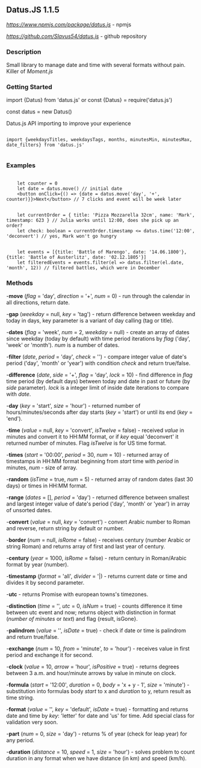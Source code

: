 ## Datus.JS 1.1.5       

*https://www.npmjs.com/package/datus.js* - npmjs             

*https://github.com/Slavus54/datus.js* - github repository
 

### Description             

Small library to manage date and time with several formats without pain.            
Killer of *Moment.js*                   

### Getting Started     

import {Datus} from 'datus.js' or const {Datus} = require('datus.js')    

const datus = new Datus()             

Datus.js API importing to improve your experience         

~~~

import {weekdaysTitles, weekdaysTags, months, minutesMin, minutesMax, date_filters} from 'datus.js'    
    
~~~

### Examples

~~~ 

    let counter = 0  
    let date = datus.move() // initial date         
    <button onClick={() => {date = datus.move('day', '+', counter)}}>Next</button> // 7 clicks and event will be week later  

~~~

~~~

    let currentOrder = { title: 'Pizza Mozzarella 32cm', name: 'Mark', timestamp: 623 } // Julia works until 12:00, does she pick up an order?        
    let check: boolean = currentOrder.timestamp <= datus.time('12:00', 'deconvert') // yes, Mark won't go hungry    

~~~

~~~

    let events = [{title: 'Battle of Marengo', date: '14.06.1800'}, {title: 'Battle of Austerlitz', date: '02.12.1805'}]        
    let filteredEvents = events.filter(el => datus.filter(el.date, 'month', 12)) // filtered battles, which were in December 

~~~

### Methods     

-**move** (*flag* = 'day', *direction* = '+', *num* = 0) - run through the calendar in all directions, return date.    

-**gap** (*weekday* = null, *key* = 'tag') - return difference between weekday and today in days, key parameter is a variant of day calling (tag or title).     

-**dates** (*flag* = 'week', *num* = 2, *weekday* = null) - create an array of dates since weekday (today by default) with time period iterations by *flag* ('day', 'week' or 'month'). *num* is a number of dates.     

-**filter** (*date*, *period* = 'day', *check* = '') - compare integer value of date's period ('day', 'month' or 'year') with condition *check* and return true/false.         

-**difference** (*date*, *side* = '+', *flag* = 'day', *lock* = 10) - find difference in *flag* time period (by default days) between today and date in past or future (by *side* parameter). *lock* is a integer limit of inside date iterations to compare with *date*.     

-**day** (*key* = 'start', *size* = 'hour') - returned number of hours/minutes/seconds after day starts (*key* = 'start') or until its end (*key* = 'end').     

-**time** (*value* = null, *key* = 'convert', *isTwelve* = false) - received *value* in minutes and convert it to HH:MM format, or if *key* equal 'deconvert' it returned number of minutes. Flag *isTwelve* is for US time format.    

-**times** (*start* = '00:00', *period* = 30, *num* = 10) - returned array of timestamps in HH:MM format beginning from *start* time with *period* in minutes, *num* - size of array.     

-**random** (*isTime* = true, *num* = 5) - returned array of random dates (last 30 days) or times in HH:MM format.         

-**range** (*dates* = [], *period* = 'day') - returned difference between smallest and largest integer value of date's period ('day', 'month' or 'year') in array of unsorted dates.        

-**convert** (*value* = null, *key* = 'convert') - convert Arabic number to Roman and reverse, return string by default or number.             

-**border** (*num* = null, *isRome* = false) - receives century (number Arabic or string Roman) and returns array of first and last year of century.    

-**century** (*year* = 1000, *isRome* = false) - return century in Roman/Arabic format by year (number).        

-**timestamp** (*format* = 'all', *divider* = '|) - returns current date or time and divides it by second parameter.      

-**utc** - returns Promise with european towns's timezones.     

-**distinction** (*time* = '', *utc* = 0, *isNum* = true) - counts difference it time between utc event and now; returns object with distinction in format (*number of minutes* or *text*) and flag {result, isGone}.          

-**palindrom** (*value* = '', *isDate* = true) - check if date or time is palindrom and return true/false.    

-**exchange** (*num* = 10, *from* = 'minute', *to* = 'hour') - receives value in first period and exchange it for second.    

-**clock** (*value* = 10, *arrow* = 'hour', *isPositive* = true) - returns degrees between 3 a.m. and hour/minute arrows by value in minute on clock.           

-**formula** (*start* = '12:00', *duration* = 0, *body* = 'x + y - 1', *size* = 'minute') - substitution into formulas body *start* to x and *duration* to y, return result as time string.     

-**format** (*value* = '', *key* = 'default', *isDate* = true) - formatting and returns date and time  by *key*: 'letter' for date and 'us' for time. Add special class for validation very soon.   

-**part** (*num* = 0, *size* = 'day') - returns % of year (check for leap year) for any period.      

-**duration** (*distance* = 10, *speed* = 1, *size* = 'hour') - solves problem to count duration in any format when we have distance (in km) and speed (km/h).